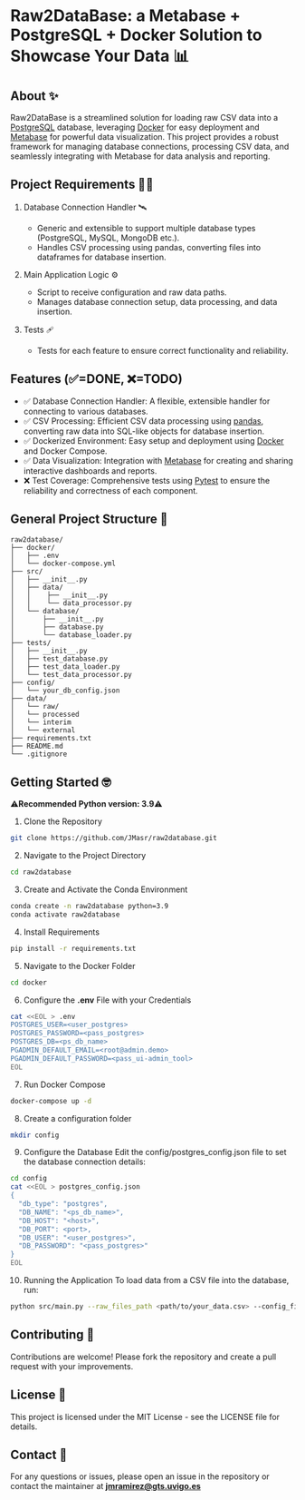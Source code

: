 # Raw2DataBase: a Metabase + PostgreSQL + Docker Solution to Showcase Your Data 📊

## About ✨
Raw2DataBase is a streamlined solution for loading raw CSV data into a [PostgreSQL](https://www.postgresql.org/) database,
leveraging [Docker](https://www.docker.com/) for easy deployment and [Metabase](https://www.metabase.com/) for powerful
data visualization. This project provides a robust framework for managing database connections, processing CSV data,
and seamlessly integrating with Metabase for data analysis and reporting.

## Project Requirements 👨‍🔧
1. Database Connection Handler 🛰️
   - Generic and extensible to support multiple database types (PostgreSQL, MySQL, MongoDB etc.).
   - Handles CSV processing using pandas, converting files into dataframes for database insertion.

2. Main Application Logic ⚙️
   - Script to receive configuration and raw data paths.
   - Manages database connection setup, data processing, and data insertion.

3. Tests 🩹
   - Tests for each feature to ensure correct functionality and reliability.

## Features (✅=DONE, ❌=TODO)
* ✅ Database Connection Handler: A flexible, extensible handler for connecting to various databases.
* ✅ CSV Processing: Efficient CSV data processing using [pandas](https://pandas.pydata.org/), converting raw data into SQL-like objects for database insertion.
* ✅ Dockerized Environment: Easy setup and deployment using [Docker](https://www.docker.com/) and Docker Compose.
* ✅ Data Visualization: Integration with [Metabase](https://www.metabase.com/) for creating and sharing interactive dashboards and reports.
* ❌ Test Coverage: Comprehensive tests using [Pytest](https://docs.pytest.org/en/8.2.x/) to ensure the reliability and correctness of each component.

## General Project Structure 🧱
```
raw2database/
├── docker/
│   ├── .env
│   └── docker-compose.yml
├── src/
│   ├── __init__.py
│   ├── data/
│   │    ├── __init__.py
│   │    └── data_processor.py
│   └── database/
│       ├── __init__.py
│       ├── database.py
│       └── database_loader.py
├── tests/
│   ├── __init__.py
│   ├── test_database.py
│   ├── test_data_loader.py
│   └── test_data_processor.py
├── config/
│   └── your_db_config.json
├── data/
│   └── raw/
│   └── processed
│   └── interim
│   └── external
├── requirements.txt
├── README.md
└── .gitignore
```

## Getting Started 🤓

⚠️**Recommended Python version: 3.9**⚠️

1. Clone the Repository

```bash
git clone https://github.com/JMasr/raw2database.git
```
2. Navigate to the Project Directory

```bash
cd raw2database
```

3. Create and Activate the Conda Environment

```bash
conda create -n raw2database python=3.9
conda activate raw2database
```

4. Install Requirements

```bash
pip install -r requirements.txt
```

5. Navigate to the Docker Folder
```bash
cd docker
```
6. Configure the **.env** File with your Credentials
```bash
cat <<EOL > .env
POSTGRES_USER=<user_postgres>
POSTGRES_PASSWORD=<pass_postgres>
POSTGRES_DB=<ps_db_name>
PGADMIN_DEFAULT_EMAIL=<root@admin.demo>
PGADMIN_DEFAULT_PASSWORD=<pass_ui-admin_tool>
EOL
```

7. Run Docker Compose
```bash
docker-compose up -d
```
8. Create a configuration folder
```bash
mkdir config
```

9. Configure the Database
Edit the config/postgres_config.json file to set the database connection details:
```bash
cd config
cat <<EOL > postgres_config.json
{
  "db_type": "postgres",
  "DB_NAME": "<ps_db_name>",
  "DB_HOST": "<host>",
  "DB_PORT": <port>,
  "DB_USER": "<user_postgres>",
  "DB_PASSWORD": "<pass_postgres>"
}
EOL
```
10. Running the Application
To load data from a CSV file into the database, run:
```bash
python src/main.py --raw_files_path <path/to/your_data.csv> --config_file config/postgres_config.json --db_type postgres
```

## Contributing 🤗
Contributions are welcome! Please fork the repository and create a pull request with your improvements.

## License 📜
This project is licensed under the MIT License - see the LICENSE file for details.

## Contact 📧
For any questions or issues, please open an issue in the repository or contact the maintainer at **jmramirez@gts.uvigo.es**